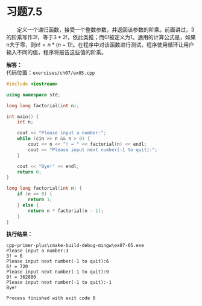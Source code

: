 # 习题7.5

&emsp;&emsp;定义一个递归函数，接受一个整数参数，并返回该参数的阶乘。前面讲过，3的阶乘写作$3!$，等于$3 * 2!$，依此类推；而$0!$被定义为1。通用的计算公式是，如果n大于零，则$n!=n * (n-1)!$。在程序中对该函数进行测试，程序使用循环让用户输入不同的值，程序将报告这些值的阶乘。

**解答：**  
代码位置：`exercises/ch07/ex05.cpp`
```c++
#include <iostream>

using namespace std;

long long factorial(int n);

int main() {
    int n;

    cout << "Please input a number:";
    while (cin >> n && n > 0) {
        cout << n << "! = " << factorial(n) << endl;
        cout << "Please input next number(-1 to quit):";
    }

    cout << "Bye!" << endl;
    return 0;
}

long long factorial(int n) {
    if (n == 0) {
        return 1;
    } else {
        return n * factorial(n - 1);
    }
}
```

**执行结果：**  
```
cpp-primer-plus\cmake-build-debug-mingw\ex07-05.exe
Please input a number:3
3! = 6
Please input next number(-1 to quit):6
6! = 720
Please input next number(-1 to quit):9
9! = 362880
Please input next number(-1 to quit):-1
Bye!

Process finished with exit code 0
```